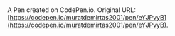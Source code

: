 # 

A Pen created on CodePen.io. Original URL: [https://codepen.io/muratdemirtas2001/pen/eYJPvyB](https://codepen.io/muratdemirtas2001/pen/eYJPvyB).


